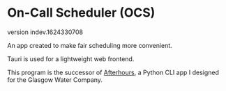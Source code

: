 # On-Call Scheduler (OCS)

version indev.1624330708

An app created to make fair scheduling more convenient.

Tauri is used for a lightweight web frontend.

This program is the successor of [Afterhours](https://github.com/trevorkerney/Afterhours), a Python CLI app I designed for the Glasgow Water Company.
